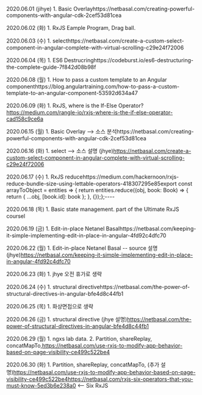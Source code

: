 2020.06.01 (jihye)
	1. Basic Overlayhttps://netbasal.com/creating-powerful-components-with-angular-cdk-2cef53d81cea

2020.06.02 (화)
	1. RxJS Eample Program, Drag ball.

2020.06.03 (수)
	1. selecthttps://netbasal.com/create-a-custom-select-component-in-angular-complete-with-virtual-scrolling-c29e24f72006

2020.06.04 (목)
	1. ES6 Destrucringhttps://codeburst.io/es6-destructuring-the-complete-guide-7f842d08b98f

2020.06.08 (월)
	1. How to pass a custom template to an Angular componenthttps://blog.angulartraining.com/how-to-pass-a-custom-template-to-an-angular-component-53592d634a47

2020.06.09 (화)
	1. RxJS, where is the If-Else Operator?https://medium.com/rangle-io/rxjs-where-is-the-if-else-operator-cad158c9ce6a

2020.06.15 (월)
	1. Basic Overlay  --> 소스 분석https://netbasal.com/creating-powerful-components-with-angular-cdk-2cef53d81cea

2020.06.16 (화)
	1. select  --> 소스 설명 (jhye)https://netbasal.com/create-a-custom-select-component-in-angular-complete-with-virtual-scrolling-c29e24f72006

 2020.06.17 (수)
	1. RxJS reducehttps://medium.com/hackernoon/rxjs-reduce-bundle-size-using-lettable-operators-418307295e85export const arrayToObject = entities => {  return entities.reduce((obj, book: Book) => {    return { ...obj, [book.id]: book };  }, {});};----

2020.06.18 (목)
	1. Basic state management. part of the Ultimate RxJS coursel

2020.06.19 (금)
	1. Edit-in-place Netanel Basalhttps://netbasal.com/keeping-it-simple-implementing-edit-in-place-in-angular-4fd92c4dfc70

2020.06.22 (월)
	1. Edit-in-place Netanel Basal  -- source 설명 (jhye)https://netbasal.com/keeping-it-simple-implementing-edit-in-place-in-angular-4fd92c4dfc70

2020.06.23 (화)
	1. jhye 오전 휴가로 생략

2020.06.24 (수)
	1. structural directivehttps://netbasal.com/the-power-of-structural-directives-in-angular-bfe4d8c44fb1

2020.06.25 (목)
	1. 화상면접으로 생략

2020.06.26 (금)
	1. structural directive (jhye 설명)https://netbasal.com/the-power-of-structural-directives-in-angular-bfe4d8c44fb1

2020.06.29 (월)
	1. ngxs lab data.
	2. Partition, shareReplay, concatMapTo,https://netbasal.com/use-rxjs-to-modify-app-behavior-based-on-page-visibility-ce499c522be4

2020.06.30 (화)
	1. Partition, shareReplay, concatMapTo, (추가 설명)https://netbasal.com/use-rxjs-to-modify-app-behavior-based-on-page-visibility-ce499c522be4https://netbasal.com/rxjs-six-operators-that-you-must-know-5ed3b6e238a0 <-- Six RxJS


